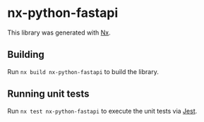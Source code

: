 # nx-python-fastapi

This library was generated with [Nx](https://nx.dev).

## Building

Run `nx build nx-python-fastapi` to build the library.

## Running unit tests

Run `nx test nx-python-fastapi` to execute the unit tests via [Jest](https://jestjs.io).
